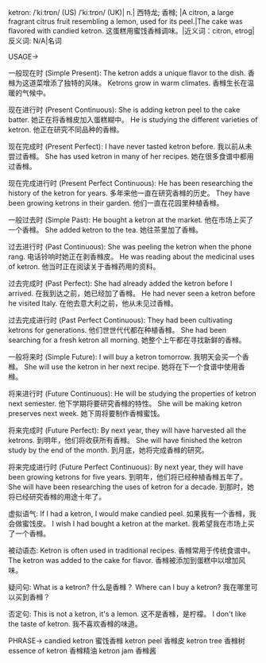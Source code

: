 ketron: /ˈkiːtrɒn/ (US) /ˈkiːtrɒn/ (UK)| n.| 西特龙; 香橼;  |A citron, a large fragrant citrus fruit resembling a lemon, used for its peel.|The cake was flavored with candied ketron.  这蛋糕用蜜饯香橼调味。|近义词：citron, etrog|反义词: N/A|名词


USAGE->

一般现在时 (Simple Present):
The ketron adds a unique flavor to the dish.  香橼为这道菜增添了独特的风味。
Ketrons grow in warm climates. 香橼生长在温暖的气候中。


现在进行时 (Present Continuous):
She is adding ketron peel to the cake batter. 她正在将香橼皮加入蛋糕糊中。
He is studying the different varieties of ketron. 他正在研究不同品种的香橼。


现在完成时 (Present Perfect):
I have never tasted ketron before. 我以前从未尝过香橼。
She has used ketron in many of her recipes.  她在很多食谱中都用过香橼。


现在完成进行时 (Present Perfect Continuous):
He has been researching the history of the ketron for years.  多年来他一直在研究香橼的历史。
They have been growing ketrons in their garden.  他们一直在花园里种植香橼。


一般过去时 (Simple Past):
He bought a ketron at the market. 他在市场上买了一个香橼。
She added ketron to the tea. 她往茶里加了香橼。


过去进行时 (Past Continuous):
She was peeling the ketron when the phone rang.  电话铃响时她正在剥香橼皮。
He was reading about the medicinal uses of ketron. 他当时正在阅读关于香橼药用的资料。


过去完成时 (Past Perfect):
She had already added the ketron before I arrived. 在我到达之前，她已经加了香橼。
He had never seen a ketron before he visited Italy.  在他去意大利之前，他从未见过香橼。


过去完成进行时 (Past Perfect Continuous):
They had been cultivating ketrons for generations. 他们世世代代都在种植香橼。
She had been searching for a fresh ketron all morning. 她整个上午都在寻找新鲜的香橼。


一般将来时 (Simple Future):
I will buy a ketron tomorrow.  我明天会买一个香橼。
She will use the ketron in her next recipe.  她将在下一个食谱中使用香橼。


将来进行时 (Future Continuous):
He will be studying the properties of ketron next semester. 他下学期将要研究香橼的特性。
She will be making ketron preserves next week. 她下周将要制作香橼蜜饯。


将来完成时 (Future Perfect):
By next year, they will have harvested all the ketrons. 到明年，他们将收获所有香橼。
She will have finished the ketron study by the end of the month.  到月底，她将完成香橼的研究。


将来完成进行时 (Future Perfect Continuous):
By next year, they will have been growing ketrons for five years. 到明年，他们将已经种植香橼五年了。
She will have been researching the uses of ketron for a decade. 到那时，她将已经研究香橼的用途十年了。


虚拟语气:
If I had a ketron, I would make candied peel. 如果我有一个香橼，我会做蜜饯皮。
I wish I had bought a ketron at the market. 我希望我在市场上买了一个香橼。

被动语态:
Ketron is often used in traditional recipes. 香橼常用于传统食谱中。
The ketron was added to the cake for flavor. 香橼被添加到蛋糕中以增加风味。

疑问句:
What is a ketron? 什么是香橼？
Where can I buy a ketron? 我在哪里可以买到香橼？

否定句:
This is not a ketron, it's a lemon. 这不是香橼，是柠檬。
I don't like the taste of ketron. 我不喜欢香橼的味道。


PHRASE->
candied ketron 蜜饯香橼
ketron peel 香橼皮
ketron tree 香橼树
essence of ketron 香橼精油
ketron jam 香橼酱
